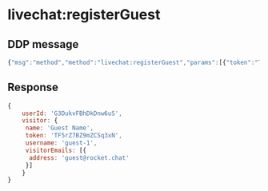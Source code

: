 # livechat:registerGuest

## DDP message

```javascript
{"msg":"method","method":"livechat:registerGuest","params":[{"token":"TF5rZ7BZ9mZCSq3xN","name":"Guest Name","email":"guest@rocket.chat","department":"3jMKjTQJxCDxwxxtx"}],"id":"5"}
```

## Response

```javascript
{
    userId: 'G3DukvFBhDkDnw6uS',
    visitor: {
     name: 'Guest Name',
     token: 'TF5rZ7BZ9mZCSq3xN',
     username: 'guest-1',
     visitorEmails: [{
      address: 'guest@rocket.chat'
     }]
    }
}
```

